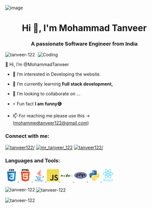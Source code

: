![image](https://github.com/tanveer-122/tanveer-122/assets/126142620/a96d6b1f-ecb3-49b9-accc-4cfa46980a50)
<h1 align="center">Hi 👋, I'm Mohammad Tanveer</h1>
<h3 align="center">A passionate Software Engineer from India</h3>
<img align="right" alt="Coding" width="400" src="https://cdn.dribbble.com/users/1162077/screenshots/3848914/programmer.gif">

<p align="left"> <img src="https://komarev.com/ghpvc/?username=tanveer-122&label=Profile%20views&color=0e75b6&style=flat" alt="tanveer-122" /> </p>


  👋 Hi, I’m @MohammadTanveer

- 👀 I’m interested in Developing the website.

- 🌱 I’m currently learning **Full stack development,**

- 💞️ I’m looking to collaborate on ...

- ⚡ Fun fact **I am funny😅**

- 📫 For reaching me please use this -> (mohammedtanveer122@gmail.com)


<h3 align="left">Connect with me:</h3>
<p align="left">
<a href="https://linkedin.com/in/tanveer122/" target="blank"><img align="center" src="https://raw.githubusercontent.com/rahuldkjain/github-profile-readme-generator/master/src/images/icons/Social/linked-in-alt.svg" alt="tanveer122/" height="30" width="40" /></a>
<a href="https://instagram.com/mr_tanveer_122" target="blank"><img align="center" src="https://raw.githubusercontent.com/rahuldkjain/github-profile-readme-generator/master/src/images/icons/Social/instagram.svg" alt="mr_tanveer_122" height="30" width="40" /></a>
<a href="https://www.leetcode.com/tanveer122/" target="blank"><img align="center" src="https://raw.githubusercontent.com/rahuldkjain/github-profile-readme-generator/master/src/images/icons/Social/leet-code.svg" alt="tanveer122/" height="30" width="40" /></a>
</p>

<h3 align="left">Languages and Tools:</h3>
<p align="left"> <a href="https://www.w3schools.com/css/" target="_blank" rel="noreferrer"> <img src="https://raw.githubusercontent.com/devicons/devicon/master/icons/css3/css3-original-wordmark.svg" alt="css3" width="40" height="40"/> </a> <a href="https://www.w3.org/html/" target="_blank" rel="noreferrer"> <img src="https://raw.githubusercontent.com/devicons/devicon/master/icons/html5/html5-original-wordmark.svg" alt="html5" width="40" height="40"/> </a> <a href="https://www.java.com" target="_blank" rel="noreferrer"> <img src="https://raw.githubusercontent.com/devicons/devicon/master/icons/java/java-original.svg" alt="java" width="40" height="40"/> </a> <a href="https://developer.mozilla.org/en-US/docs/Web/JavaScript" target="_blank" rel="noreferrer"> <img src="https://raw.githubusercontent.com/devicons/devicon/master/icons/javascript/javascript-original.svg" alt="javascript" width="40" height="40"/> </a> <a href="https://nodejs.org" target="_blank" rel="noreferrer"> <img src="https://raw.githubusercontent.com/devicons/devicon/master/icons/nodejs/nodejs-original-wordmark.svg" alt="nodejs" width="40" height="40"/> </a> <a href="https://www.php.net" target="_blank" rel="noreferrer"> <img src="https://raw.githubusercontent.com/devicons/devicon/master/icons/php/php-original.svg" alt="php" width="40" height="40"/> </a> <a href="https://www.python.org" target="_blank" rel="noreferrer"> <img src="https://raw.githubusercontent.com/devicons/devicon/master/icons/python/python-original.svg" alt="python" width="40" height="40"/> </a> <a href="https://reactjs.org/" target="_blank" rel="noreferrer"> <img src="https://raw.githubusercontent.com/devicons/devicon/master/icons/react/react-original-wordmark.svg" alt="react" width="40" height="40"/> </a> </p>

<p><img align="left" src="https://github-readme-stats.vercel.app/api/top-langs?username=tanveer-122&show_icons=true&locale=en&layout=compact" alt="tanveer-122" /></p>

<p>&nbsp;<img align="center" src="https://github-readme-stats.vercel.app/api?username=tanveer-122&show_icons=true&locale=en" alt="tanveer-122" /></p>

<p><img align="center" src="https://github-readme-streak-stats.herokuapp.com/?user=tanveer-122&" alt="tanveer-122" /></p>
